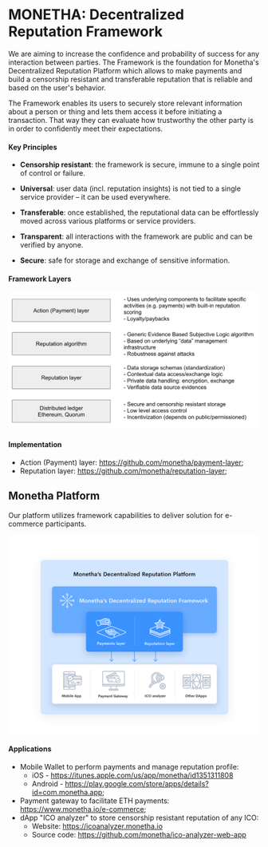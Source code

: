 # MONETHA: Decentralized Reputation Framework

We are aiming to increase the confidence and probability of success for any interaction between parties. The Framework is the foundation for Monetha's Decentralized Reputation Platform which allows to make payments and build a censorship resistant and transferable reputation that is reliable and based on the user's behavior.

The Framework enables its users to securely store relevant information about a person or thing and lets them access it before initiating a transaction. That way they can evaluate how trustworthy the other party is in order to confidently meet their expectations.

#### Key Principles

- **Censorship resistant**: the framework is secure, immune to a single point of control or failure.

- **Universal**: user data (incl. reputation insights) is not tied to a single service provider – it can be used everywhere.

- **Transferable**: once established, the reputational data can be effortlessly moved across various platforms or service providers.

- **Transparent**: all interactions with the framework are public and can be verified by anyone.

- **Secure**: safe for storage and exchange of sensitive information. 

#### Framework Layers
![framework layers](diagrams/framework-layers.png)

#### Implementation
- Action (Payment) layer: https://github.com/monetha/payment-layer;
- Reputation layer: https://github.com/monetha/reputation-layer;

## Monetha Platform
Our platform utilizes framework capabilities to deliver solution for e-commerce participants.

![decentralized reputation platform schema](diagrams/decentralized-reputation-platform-schema.png)

#### Applications
* Mobile Wallet to perform payments and manage reputation profile: 
  * iOS - https://itunes.apple.com/us/app/monetha/id1351311808
  * Android - https://play.google.com/store/apps/details?id=com.monetha.app;
* Payment gateway to facilitate ETH payments: https://www.monetha.io/e-commerce;
* dApp "ICO analyzer" to store censorship resistant reputation of any ICO: 
  * Website: https://icoanalyzer.monetha.io
  * Source code: https://github.com/monetha/ico-analyzer-web-app
